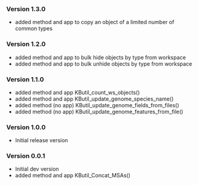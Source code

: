 ### Version 1.3.0
- added method and app to copy an object of a limited number of common types

### Version 1.2.0
- added method and app to bulk hide objects by type from workspace
- added method and app to bulk unhide objects by type from workspace

### Version 1.1.0
- added method and app KButil_count_ws_objects()
- added method and app KButil_update_genome_species_name()
- added method (no app) KButil_update_genome_fields_from_files()
- added method (no app) KButil_update_genome_features_from_file()

### Version 1.0.0
- Initial release version

### Version 0.0.1
- Initial dev version
- added method and app KButil_Concat_MSAs()
